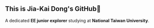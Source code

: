## This is Jia-Kai Dong's GitHub👋

A dedicated **EE junior explorer** studying at **National Taiwan University**.

<!--
**snooow1029/snooow1029** is a ✨ _special_ ✨ repository because its `README.md` (this file) appears on your GitHub profile.


📖 I'm currently learning the skills of **Machine Learning** and **Deep Learning** foundations.  
🤖 My current undergraduate research lab: **Speech Processing and Machine Learning Lab**  
📝 Previously interned in the **Music Information Retrieval Lab** led by Dr. **Li Su** in IIS, **Academia Sinica** for 2 months.

---

### 📧 Contact:
- **Email:** b11901067@ntu.edu.tw
- **IG** https://www.instagram.com/j.k.snowling/

---

### Languages and Tools:
- **Programming Languages:** Python, C++, MATLAB
- **Libraries/Frameworks:** PyTorch, TensorFlow, Scikit-Learn, Numpy, Pandas
- **Tools/Technologies:** Docker, Linux,  Anaconda
- **Web Development:** HTML5, CSS3

---

🌱 I’m always open to collaborating on machine learning projects, especially in speech processing, music related or AI-driven solutions!


